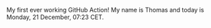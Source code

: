 My first ever working GitHub Action!
My name is Thomas and today is Monday, 21 December, 07:23 CET. 
